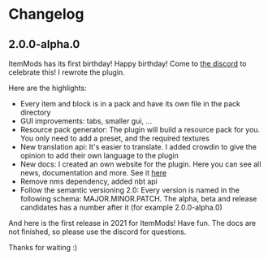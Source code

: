# Changelog

## 2.0.0-alpha.0

ItemMods has its first birthday! Happy birthday! Come to [the discord](https://go.linwood.dev/itemmods-discord) to celebrate this!
I rewrote the plugin. 

Here are the highlights:

* Every item and block is in a pack and have its own file in the pack directory
* GUI improvements: tabs, smaller gui, ...
* Resource pack generator: The plugin will build a resource pack for you. 
  You only need to add a preset, and the required textures
* New translation api: It's easier to translate. I added crowdin to give the opinion
  to add their own language to the plugin
* New docs: I created an own website for the plugin. Here you can see all news, documentation and more. See it [here](https://itemmods.linwood.dev)
* Remove nms dependency, added nbt api
* Follow the semantic versioning 2.0: Every version is named in the following schema: MAJOR.MINOR.PATCH.
  The alpha, beta and release candidates has a number after it (for example 2.0.0-alpha.0)
  
And here is the first release in 2021 for ItemMods!
Have fun. The docs are not finished, so please use the discord for questions.

Thanks for waiting :)